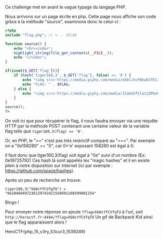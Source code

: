 Ce challenge met en avant le vague typage du langage PHP.

Nous arrivons sur un page écrite en php. Cette page nous affiche son code grâce à la méthode "source", examinons donc le celui-ci :
```php
<?php
include "flag.php"; // <--- $FLAG

function source() {
    echo "<br><code>";
    highlight_string(file_get_contents(__FILE__));
    echo "</code>";
}

if(isset($_GET['flag'])){
    if (hash('tiger160,3', $_GET['flag'], false) == '0') {
        echo "<img src='https://media.giphy.com/media/d4blihcFNkwE3fEI/giphy.gif'/> <br>";
        echo "FLAG: " . $FLAG;
    } else {
        echo "<img src='https://media.giphy.com/media/15aGGXfSlat2dP6ohs/giphy.gif'/> <br>";
    }
} 
source();
?>
```
On voit ici que pour récupérer le flag, il nous faudra envoyer via une requête HTTP par la méthode POST contenant une certaine valeur de la variable flag telle que `tiger160,3(flag) == '0'`.

Or, en PHP, le "==" n'est pas très restrictif comparé au "===".
Par exemple on a "0e158280" == "0", car 0*'e' exposant 158280 est égal à 0.

Il faut donc que tiger160,3(flag) soit égal à "0e" suivi d'un nombre (Ex: 0e19725792)
Ces hash là sont appelés les "magic hashes" et il en existe plein à notre disposition sur internet (ici par exemple : https://github.com/spaze/hashes).

Après un peu de recherche on trouve:
```
tiger160,3("hb0cYfCVfqTU") = "0e28469497236129742421550691160399801254"
```
Bingo !

Pour envoyer notre réponse on ajoute `?flag=hb0cYfCVfqTU` à l'url, soit `http://heroctf.fr:4444/?flag=hb0cYfCVfqTU`
Un gif de Backpack Kid ainsi que le flag apparaissent alors !

HeroCTF{php_15_v3ry_53cur3_1539249}
